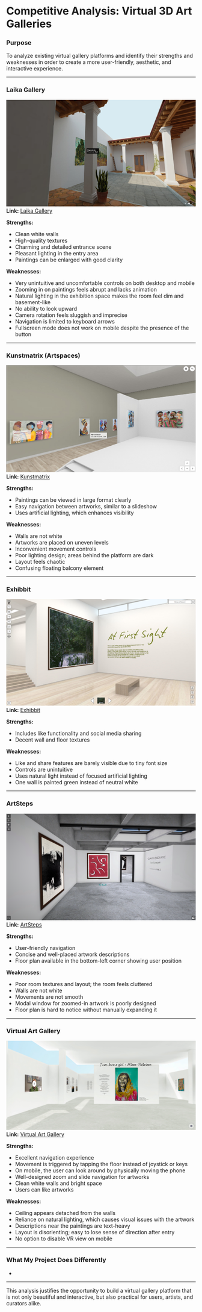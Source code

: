 # Competitive Analysis: Virtual 3D Art Galleries

### Purpose  
To analyze existing virtual gallery platforms and identify their strengths and weaknesses in order to create a more user-friendly, aesthetic, and interactive experience.

---

### Laika Gallery  
![Laika Gallery Screenshot](./images/laika-gallery.png)  
**Link:** [Laika Gallery](https://laika.gallery/users/metmuseum/galleries/olive-trees-wheat-fields-and-sunflowers-1/)

**Strengths:**
- Clean white walls  
- High-quality textures  
- Charming and detailed entrance scene  
- Pleasant lighting in the entry area  
- Paintings can be enlarged with good clarity  

**Weaknesses:**
- Very unintuitive and uncomfortable controls on both desktop and mobile  
- Zooming in on paintings feels abrupt and lacks animation  
- Natural lighting in the exhibition space makes the room feel dim and basement-like  
- No ability to look upward  
- Camera rotation feels sluggish and imprecise  
- Navigation is limited to keyboard arrows  
- Fullscreen mode does not work on mobile despite the presence of the button  

---

### Kunstmatrix (Artspaces)  
![Kunstmatrix Screenshot](./images/kunstmatrix.png)  
**Link:** [Kunstmatrix](https://artspaces.kunstmatrix.com/en/exhibition/14496633/beautiful-voice)

**Strengths:**
- Paintings can be viewed in large format clearly  
- Easy navigation between artworks, similar to a slideshow  
- Uses artificial lighting, which enhances visibility  

**Weaknesses:**
- Walls are not white  
- Artworks are placed on uneven levels  
- Inconvenient movement controls  
- Poor lighting design; areas behind the platform are dark  
- Layout feels chaotic  
- Confusing floating balcony element  

---

### Exhibbit  
![Exhibbit Screenshot](./images/exhibbit.png)  
**Link:** [Exhibbit](https://publish.exhibbit.com/gallery/140943848/solo-gallery-7660/?reload=aHR0cHM6Ly9wdWJsaXNoLmV4aGliYml0LmNvbS9kZXRhaWxzL0ktZHF0a0YzS19QdDloaDFWU2JSa1EyLzk3MzkxL2ZhbHNlL2RhdGEuanNvbj9leD02YmUwMjZlYy02OGMxLTRjMDUtOGU2Zi01NDNkODNjMThiODI%3D)

**Strengths:**
- Includes like functionality and social media sharing  
- Decent wall and floor textures  

**Weaknesses:**
- Like and share features are barely visible due to tiny font size  
- Controls are unintuitive  
- Uses natural light instead of focused artificial lighting  
- One wall is painted green instead of neutral white  

---

### ArtSteps  
![ArtSteps Screenshot](./images/artsteps.png)  
**Link:** [ArtSteps](https://www.artsteps.com/view/6837b9550ec2b9bab6981f6c)

**Strengths:**
- User-friendly navigation  
- Concise and well-placed artwork descriptions  
- Floor plan available in the bottom-left corner showing user position  

**Weaknesses:**
- Poor room textures and layout; the room feels cluttered  
- Walls are not white  
- Movements are not smooth  
- Modal window for zoomed-in artwork is poorly designed  
- Floor plan is hard to notice without manually expanding it  

---

### Virtual Art Gallery  
![Virtual Art Gallery Screenshot](./images/visit-virtualartgallery.png)  
**Link:** [Virtual Art Gallery](https://visit.virtualartgallery.com/iwasbornagirl)

**Strengths:**
- Excellent navigation experience  
- Movement is triggered by tapping the floor instead of joystick or keys  
- On mobile, the user can look around by physically moving the phone  
- Well-designed zoom and slide navigation for artworks  
- Clean white walls and bright space  
- Users can like artworks  

**Weaknesses:**
- Ceiling appears detached from the walls  
- Reliance on natural lighting, which causes visual issues with the artwork  
- Descriptions near the paintings are text-heavy  
- Layout is disorienting; easy to lose sense of direction after entry  
- No option to disable VR view on mobile
---

### What My Project Does Differently

- 

---

This analysis justifies the opportunity to build a virtual gallery platform that is not only beautiful and interactive, but also practical for users, artists, and curators alike.
